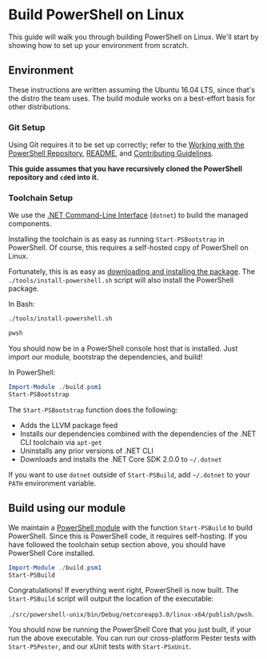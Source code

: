 # Build PowerShell on Linux

This guide will walk you through building PowerShell on Linux.
We'll start by showing how to set up your environment from scratch.

## Environment

These instructions are written assuming the Ubuntu 16.04 LTS, since that's the distro the team uses.
The build module works on a best-effort basis for other distributions.

### Git Setup

Using Git requires it to be set up correctly;
refer to the [Working with the PowerShell Repository](../git/README.md),
[README](../../README.md), and [Contributing Guidelines](../../.github/CONTRIBUTING.md).

**This guide assumes that you have recursively cloned the PowerShell repository and `cd`ed into it.**

### Toolchain Setup

We use the [.NET Command-Line Interface][dotnet-cli] (`dotnet`) to build the managed components.

Installing the toolchain is as easy as running `Start-PSBootstrap` in PowerShell.
Of course, this requires a self-hosted copy of PowerShell on Linux.

Fortunately, this is as easy as [downloading and installing the package](https://docs.microsoft.com/powershell/scripting/install/installing-powershell-core-on-linux?view=powershell-6#binary-archives).
The `./tools/install-powershell.sh` script will also install the PowerShell package.

In Bash:

```sh
./tools/install-powershell.sh

pwsh
```

You should now be in a PowerShell console host that is installed.
Just import our module, bootstrap the dependencies, and build!

In PowerShell:

```powershell
Import-Module ./build.psm1
Start-PSBootstrap
```

The `Start-PSBootstrap` function does the following:

- Adds the LLVM package feed
- Installs our dependencies combined with the dependencies of the .NET CLI toolchain via `apt-get`
- Uninstalls any prior versions of .NET CLI
- Downloads and installs the .NET Core SDK 2.0.0 to `~/.dotnet`

If you want to use `dotnet` outside of `Start-PSBuild`, add `~/.dotnet` to your `PATH` environment variable.

[dotnet-cli]: https://docs.microsoft.com/dotnet/core/tools/

## Build using our module

We maintain a [PowerShell module](../../build.psm1) with the function `Start-PSBuild` to build PowerShell.
Since this is PowerShell code, it requires self-hosting.
If you have followed the toolchain setup section above, you should have PowerShell Core installed.

```powershell
Import-Module ./build.psm1
Start-PSBuild
```

Congratulations! If everything went right, PowerShell is now built.
The `Start-PSBuild` script will output the location of the executable:

`./src/powershell-unix/bin/Debug/netcoreapp3.0/linux-x64/publish/pwsh`.

You should now be running the PowerShell Core that you just built, if your run the above executable.
You can run our cross-platform Pester tests with `Start-PSPester`, and our xUnit tests with `Start-PSxUnit`.
